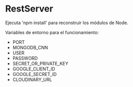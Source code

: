 # RestServer

Ejecuta 'npm install' para reconstruir los módulos de Node.

Variables de entorno para el funcionamiento:

- PORT
- MONGODB_CNN
- USER
- PASSWORD
- SECRET_OR_PRIVATE_KEY
- GOOGLE_CLIENT_ID
- GOOGLE_SECRET_ID
- CLOUDINARY_URL